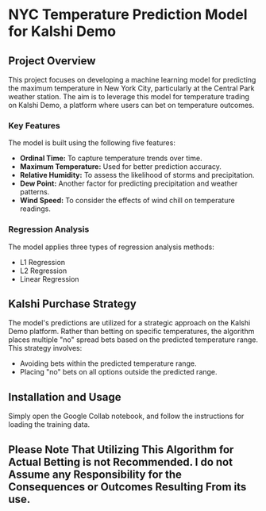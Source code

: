 # NYC Temperature Prediction Model for Kalshi Demo

## Project Overview

This project focuses on developing a machine learning model for predicting the maximum temperature in New York City, particularly at the Central Park weather station. The aim is to leverage this model for temperature trading on Kalshi Demo, a platform where users can bet on temperature outcomes.

### Key Features

The model is built using the following five features:
- **Ordinal Time:** To capture temperature trends over time.
- **Maximum Temperature:** Used for better prediction accuracy.
- **Relative Humidity:** To assess the likelihood of storms and precipitation.
- **Dew Point:** Another factor for predicting precipitation and weather patterns.
- **Wind Speed:** To consider the effects of wind chill on temperature readings.

### Regression Analysis

The model applies three types of regression analysis methods:
- L1 Regression
- L2 Regression
- Linear Regression

## Kalshi Purchase Strategy

The model's predictions are utilized for a strategic approach on the Kalshi Demo platform. Rather than betting on specific temperatures, the algorithm places multiple "no" spread bets based on the predicted temperature range. This strategy involves:

- Avoiding bets within the predicted temperature range.
- Placing "no" bets on all options outside the predicted range.

## Installation and Usage

Simply open the Google Collab notebook, and follow the instructions for loading the training data. 


## Please Note That Utilizing This Algorithm for Actual Betting is not Recommended. I do not Assume any Responsibility for the Consequences or Outcomes Resulting From its use.
